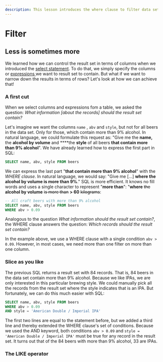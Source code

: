 ```yaml
---
description: This lesson introduces the where clause to filter data sets.
---
```


# Filter

## Less is sometimes more

We learned how we can control the result set in terms of columns when we introduced the [select statement](select.md). To do that, we simply specify the columns or [expressions ](expressions.md)we want to result set to contain. But what if we want to narrow down the results in terms of rows? Let's look at how we can achieve that!

### A first cut

When we select columns and expressions fom a table, we asked the question: _What information \[about the records\] should the result set contain?_ 

Let's imagine we want the columns `name` , `abv` and `style`, but not for all beers in the data set. Only for those, which contain more than 9% alcohol. In natural language, we could formulate this request as: "Give me the **name,** the **alcohol by volume** and ****the **style** of all beers **that contain more than 9% alcohol**". We have already learned how to express the first part in SQL: 

```sql
SELECT name, abv, style FROM beers
```

We can express the last part "**that contain more than 9% alcohol**" with the _WHERE clause_. In natural language, we would say: "Give me \[...\] **where the alcohol by volume is more than 9%**." SQL is more efficient. It knows no fill words and uses a single character to represent "**more than**": "**where** ~~the~~ **alcohol by volume** ~~is more than~~ **&gt; 60** ~~kilograms~~:

```sql
-- All craft beers with more than 9% alcohol
SELECT name, abv, style FROM beers
WHERE abv > 0.09
```

Analogous to the question _What information should the result set contain?_, the WHERE clause answers the question: _Which records should the result set contain?_

In the example above, we use a WHERE clause with a single condition `abv > 0.09`. However, in most cases, we need more than one filter on more than one column.

### Slice as you like

The previous SQL returns a result set with 84 records. That is, 84 beers in the data set contain more than 9% alcohol. Because we like IPAs, we are only interested in this particular brewing style. We could manually pick all the records from the result set where the style indicates that is an IPA. But fortunately, we can do this much easier with SQL:

```sql
SELECT name, abv, style FROM beers
WHERE abv > 0.09
AND style = 'American Double / Imperial IPA'
```

The first two lines are equal to the statement before, but we added a third line and thereby extended the WHERE clause's set of conditions. Because we used the AND keyword, both conditions `abv > 0.09` and `style = 'American Double / Imperial IPA'` must be true for any record in the result set. It turns out that of the 84 beers with more than 9% alcohol, 33 are IPAs.

### The LIKE operator



